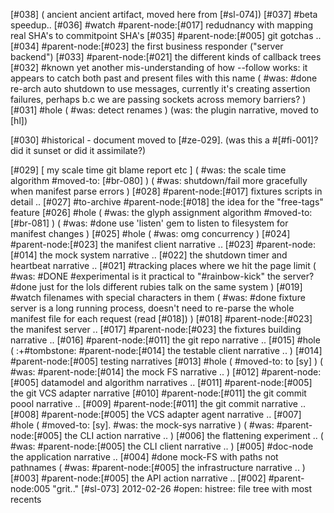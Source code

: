 [#038]       ( ancient ancient artifact, moved here from [#sl-074])
[#037] #beta speedup..
[#036] #watch #parent-node:[#017]
               redudnancy with mapping real SHA's to commitpoint SHA's
[#035]       #parent-node:[#005] git gotchas ..
[#034]       #parent-node:[#023] the first business responder ("server backend")
[#033]       #parent-node:[#021] the different kinds of callback trees
[#032] #known yet another mis-understanding of how --follow works:
             it appears to catch both past and present files with this name
             ( #was: #done re-arch auto shutdown to use messages, currently
               it's creating assertion failures, perhaps b.c we are passing
               sockets across memory barriers? )
[#031] #hole  ( #was: detect renames )
               (was: the plugin narrative, moved to [hl])

[#030]       #historical - document moved to [#ze-029].
             (was this a #[#fi-001]? did it sunset or did it assimilate?)

[#029]       [ my scale time git blame report etc ]
             ( #was: the scale time algorithm #moved-to: [#br-080] )
             ( #was: shutdown/fail more gracefully when manifest parse errors )
[#028]       #parent-node:[#017] fixtures scripts in detail ..
[#027]       #to-archive #parent-node:[#018] the idea for the "free-tags" feature
[#026] #hole
             ( #was: the glyph assignment algorithm #moved-to: [#br-081] )
             ( #was: #done use 'listen' gem to listen to filesystem for manifest changes )
[#025] #hole ( #was: omg concurrency )
[#024]       #parent-node:[#023] the manifest client narrative ..
[#023]       #parent-node:[#014] the mock system narrative ..
[#022]       the shutdown timer and heartbeat narrative ..
[#021]       #tracking places where we hit the page limit
             ( #was:
               #DONE #experimental is it practical to "#rainbow-kick" the server?
               #done just for the lols different rubies talk on the same system )
[#019] #watch filenames with special characters in them
             ( #was: #done fixture server is a long running process, doesn't need to
             re-parse the whole manifest file for each request (read [#018]) )
[#018]       #parent-node:[#023] the manifest server ..
[#017]       #parent-node:[#023] the fixtures building narrative ..
[#016]       #parent-node:[#011] the git repo narrative ..
[#015] #hole
             ( :+#tombstone: #parent-node:[#014] the testable client narrative .. )
[#014]       #parent-node:[#005] testing narratives
[#013] #hole ( #moved-to: to [sy] )
             ( #was: #parent-node:[#014] the mock FS narrative .. )
[#012]       #parent-node:[#005] datamodel and algorithm narratives ..
[#011]       #parent-node:[#005] the git VCS adapter narrative
[#010]       #parent-node:[#011] the git commit poool narrative ..
[#009]       #parent-node:[#011] the git commit narrative ..
[#008]       #parent-node:[#005] the VCS adapter agent narrative ..
[#007] #hole ( #moved-to: [sy]. #was: the mock-sys narrative )
             ( #was: #parent-node:[#005] the CLI action narrative .. )
[#006]       the flattening experiment ..
             ( #was: #parent-node:[#005] the CLI client narrative .. )
[#005]       #doc-node the application narrative ..
[#004]       #done mock-FS with paths not pathnames
             ( #was: #parent-node:[#005] the infrastructure narrative .. )
[#003]       #parent-node:[#005] the API action narrative ..
[#002]       #parent-node:005 "grit.."
[#sl-073] 2012-02-26 #open: histree: file tree with most recents
